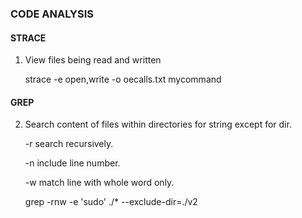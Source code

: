 ### CODE ANALYSIS

#### STRACE

1) View files being read and written

    strace -e open,write -o oecalls.txt mycommand
 
#### GREP 

2) Search content of files within directories for string except for dir.

   -r search recursively.

   -n include line number.

   -w match line with whole word only.

    grep -rnw -e 'sudo' ./* --exclude-dir=./v2

